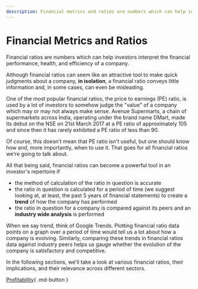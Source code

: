 ```yaml
---
description: Financial metrics and ratios are numbers which can help investors interpret the financial performance, health, and efficiency of a company.
---
```


# Financial Metrics and Ratios

Financial ratios are numbers which can help investors interpret the financial performance, health, and efficiency of a company.

Although financial ratios can seem like an attractive tool to make quick judgments about a company, **in isolation**, a financial ratio conveys little information and, in some cases, can even be misleading.

One of the most popular financial ratios, the price to earnings (PE) ratio, is used by a lot of investors to somehow judge the "value" of a company which may or may not always make sense. Avenue Supermarts, a chain of supermarkets across India, operating under the brand name DMart, made its debut on the NSE on 21st March 2017 at a PE ratio of approximately 105 and since then it has rarely exhibited a PE ratio of less than 90.

Of course, this doesn't mean that PE ratio isn't useful, but one should know how and, more importantly, when to use it. That goes for all financial ratios we're going to talk about.

All that being said, financial ratios can become a powerful tool in an investor's repertoire if

-   the method of calculation of the ratio in question is accurate
-   the ratio in question is calculated for a period of time (we suggest looking at, at least, the past 5 years of financial statements) to create a **trend** of how the company has performed
-   the ratio in question for a company is compared against its peers and an **industry wide analysis** is performed

When we say trend, think of Google Trends. Plotting financial ratio data points on a graph over a period of time would tell us a lot about how a company is evolving. Similarly, comparing these trends in financial ratios data against industry peers helps us gauge whether the evolution of the company is satisfactory and competitive.

In the following sections, we'll take a look at various financial ratios, their implications, and their relevance across different sectors.

[Profitability](profitability.md){ .md-button }
